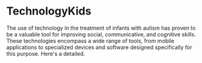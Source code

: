 # TechnologyKids
The use of technology in the treatment of infants with autism has proven to be a valuable tool for improving social, communicative, and cognitive skills. These technologies encompass a wide range of tools, from mobile applications to specialized devices and software designed specifically for this purpose. Here's a detailed.
